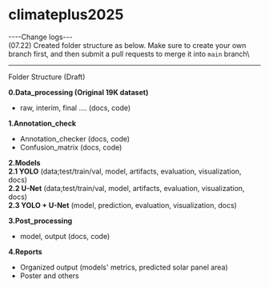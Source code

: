 # climateplus2025
----Change logs---\
(07.22) Created folder structure as below. Make sure to create your own branch first, and then submit a pull requests to merge it into `main` branch\

---------------------
Folder Structure (Draft)


**0.Data_processing (Original 19K dataset)**
  - raw, interim, final .... (docs, code)

**1.Annotation_check**
  - Annotation_checker (docs, code)
  - Confusion_matrix (docs, code)
    
**2.Models**\
**2.1 YOLO** (data;test/train/val, model, artifacts, evaluation, visualization, docs)\
**2.2 U-Net** (data;test/train/val, model, artifacts, evaluation, visualization, docs)\
**2.3 YOLO + U-Net** (model, prediction, evaluation, visualization, docs)

**3.Post_processing**
  - model, output (docs, code)

**4.Reports**
  - Organized output (models' metrics, predicted solar panel area)
  - Poster and others

